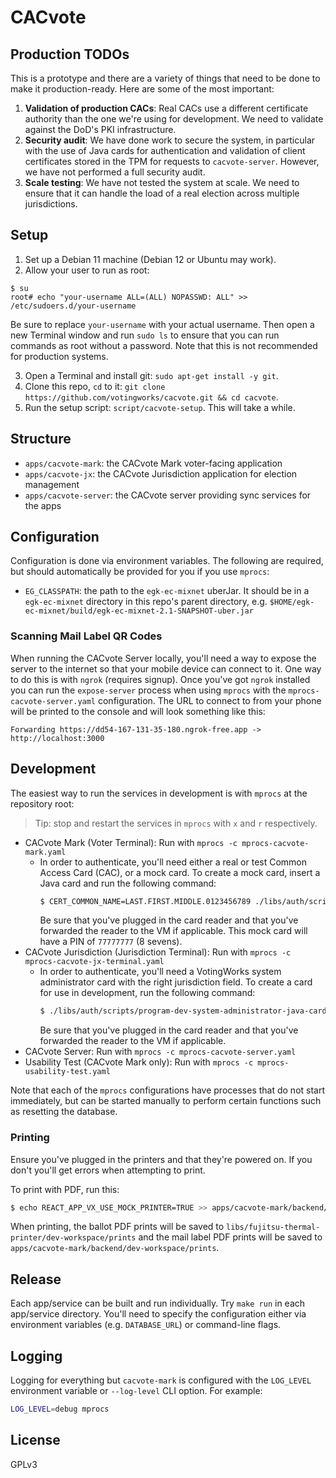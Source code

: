 # CACvote

## Production TODOs

This is a prototype and there are a variety of things that need to be done to
make it production-ready. Here are some of the most important:

1. **Validation of production CACs**: Real CACs use a different certificate
   authority than the one we're using for development. We need to validate
   against the DoD's PKI infrastructure.
2. **Security audit**: We have done work to secure the system, in particular
   with the use of Java cards for authentication and validation of client
   certificates stored in the TPM for requests to `cacvote-server`. However, we
   have not performed a full security audit.
3. **Scale testing**: We have not tested the system at scale. We need to ensure
   that it can handle the load of a real election across multiple jurisdictions.

## Setup

1. Set up a Debian 11 machine (Debian 12 or Ubuntu may work).
2. Allow your user to run as root:

```
$ su
root# echo "your-username ALL=(ALL) NOPASSWD: ALL" >> /etc/sudoers.d/your-username
```

Be sure to replace `your-username` with your actual username. Then open a new
Terminal window and run `sudo ls` to ensure that you can run commands as root
without a password. Note that this is not recommended for production systems.

3. Open a Terminal and install git: `sudo apt-get install -y git`.
4. Clone this repo, `cd` to it:
   `git clone https://github.com/votingworks/cacvote.git && cd cacvote`.
5. Run the setup script: `script/cacvote-setup`. This will take a while.

## Structure

- `apps/cacvote-mark`: the CACvote Mark voter-facing application
- `apps/cacvote-jx`: the CACvote Jurisdiction application for election
  management
- `apps/cacvote-server`: the CACvote server providing sync services for the apps

## Configuration

Configuration is done via environment variables. The following are required, but
should automatically be provided for you if you use `mprocs`:

- `EG_CLASSPATH`: the path to the `egk-ec-mixnet` uberJar. It should be in a
  `egk-ec-mixnet` directory in this repo's parent directory, e.g.
  `$HOME/egk-ec-mixnet/build/egk-ec-mixnet-2.1-SNAPSHOT-uber.jar`

### Scanning Mail Label QR Codes

When running the CACvote Server locally, you'll need a way to expose the server
to the internet so that your mobile device can connect to it. One way to do this
is with `ngrok` (requires signup). Once you've got `ngrok` installed you can run
the `expose-server` process when using `mprocs` with the
`mprocs-cacvote-server.yaml` configuration. The URL to connect to from your
phone will be printed to the console and will look something like this:

```
Forwarding https://dd54-167-131-35-180.ngrok-free.app -> http://localhost:3000
```

## Development

The easiest way to run the services in development is with `mprocs` at the
repository root:

> Tip: stop and restart the services in `mprocs` with `x` and `r` respectively.

- CACvote Mark (Voter Terminal): Run with `mprocs -c mprocs-cacvote-mark.yaml`
  - In order to authenticate, you'll need either a real or test Common Access
    Card (CAC), or a mock card. To create a mock card, insert a Java card and
    run the following command:
    ```sh
    $ CERT_COMMON_NAME=LAST.FIRST.MIDDLE.0123456789 ./libs/auth/scripts/cac/configure-dev-simulated-cac-card
    ```
    Be sure that you've plugged in the card reader and that you've forwarded the
    reader to the VM if applicable. This mock card will have a PIN of `77777777`
    (8 sevens).
- CACvote Jurisdiction (Jurisdiction Terminal): Run with
  `mprocs -c mprocs-cacvote-jx-terminal.yaml`
  - In order to authenticate, you'll need a VotingWorks system administrator
    card with the right jurisdiction field. To create a card for use in
    development, run the following command:
    ```sh
    $ ./libs/auth/scripts/program-dev-system-administrator-java-card
    ```
    Be sure that you've plugged in the card reader and that you've forwarded the
    reader to the VM if applicable.
- CACvote Server: Run with `mprocs -c mprocs-cacvote-server.yaml`
- Usability Test (CACvote Mark only): Run with
  `mprocs -c mprocs-usability-test.yaml`

Note that each of the `mprocs` configurations have processes that do not start
immediately, but can be started manually to perform certain functions such as
resetting the database.

### Printing

Ensure you've plugged in the printers and that they're powered on. If you don't
you'll get errors when attempting to print.

To print with PDF, run this:

```sh
$ echo REACT_APP_VX_USE_MOCK_PRINTER=TRUE >> apps/cacvote-mark/backend/.env.local
```

When printing, the ballot PDF prints will be saved to
`libs/fujitsu-thermal-printer/dev-workspace/prints` and the mail label PDF
prints will be saved to `apps/cacvote-mark/backend/dev-workspace/prints`.

## Release

Each app/service can be built and run individually. Try `make run` in each
app/service directory. You'll need to specify the configuration either via
environment variables (e.g. `DATABASE_URL`) or command-line flags.

## Logging

Logging for everything but `cacvote-mark` is configured with the `LOG_LEVEL`
environment variable or `--log-level` CLI option. For example:

```sh
LOG_LEVEL=debug mprocs
```

## License

GPLv3
